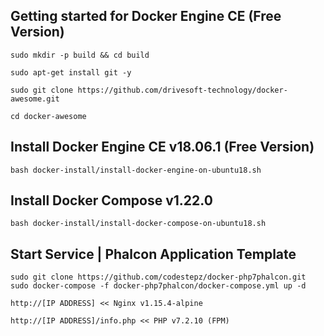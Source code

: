 Getting started for Docker Engine CE (Free Version)
---------------------------------------------------

```
sudo mkdir -p build && cd build

sudo apt-get install git -y

sudo git clone https://github.com/drivesoft-technology/docker-awesome.git

cd docker-awesome
```


Install Docker Engine CE v18.06.1 (Free Version)
---------------------------------------------------

```
bash docker-install/install-docker-engine-on-ubuntu18.sh
```


Install Docker Compose v1.22.0
---------------------------------------------------

```
bash docker-install/install-docker-compose-on-ubuntu18.sh
```


Start Service | Phalcon Application Template
---------------------------------------------------

```
sudo git clone https://github.com/codestepz/docker-php7phalcon.git
sudo docker-compose -f docker-php7phalcon/docker-compose.yml up -d
```

```
http://[IP ADDRESS] << Nginx v1.15.4-alpine

http://[IP ADDRESS]/info.php << PHP v7.2.10 (FPM) 
```